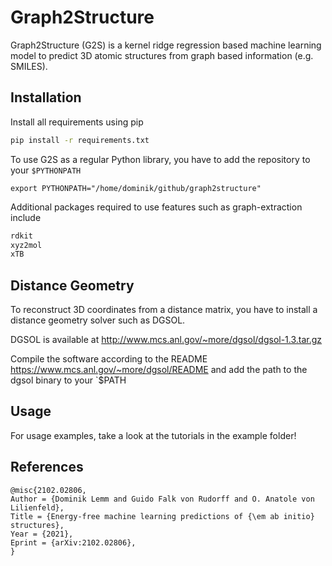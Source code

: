 # Graph2Structure

Graph2Structure (G2S) is a kernel ridge regression based machine learning model to
predict 3D atomic structures from graph based information (e.g. SMILES).

## Installation

Install all requirements using pip

```bash
pip install -r requirements.txt
```

To use G2S as a regular Python library, you have to add the repository to your `$PYTHONPATH`

```
export PYTHONPATH="/home/dominik/github/graph2structure"
```

Additional packages required to use features such as graph-extraction include

```python
rdkit
xyz2mol
xTB
```

## Distance Geometry

To reconstruct 3D coordinates from a distance matrix, you have to install a distance geometry solver such as DGSOL.

DGSOL is available at http://www.mcs.anl.gov/~more/dgsol/dgsol-1.3.tar.gz

Compile the software according to the README https://www.mcs.anl.gov/~more/dgsol/README and add 
the path to the dgsol binary to your `$PATH


## Usage

For usage examples, take a look at the tutorials in the example folder!


## References

```
@misc{2102.02806,
Author = {Dominik Lemm and Guido Falk von Rudorff and O. Anatole von Lilienfeld},
Title = {Energy-free machine learning predictions of {\em ab initio} structures},
Year = {2021},
Eprint = {arXiv:2102.02806},
}

```

